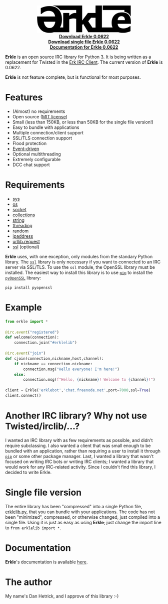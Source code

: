<p align="center">
	<img src="https://github.com/nutjob-laboratories/erkle/raw/master/images/logo_300.png"><br>
	<a href="https://github.com/nutjob-laboratories/erkle/raw/master/downloads/erkle-irclib.zip"><b>Download Erkle 0.0622</b></a><br>
	<a href="https://github.com/nutjob-laboratories/erkle/raw/master/erklelib.py"><b>Download single file Erkle 0.0622</b></a><br>
	<a href="https://github.com/nutjob-laboratories/erkle/blob/master/documentation/Erkle-IRC-Library.pdf"><b>Documentation for Erkle 0.0622</b></a><br>
</p>

**Erkle** is an open source IRC library for Python 3. It is being written as a replacement for Twisted in the [Erk IRC Client](https://github.com/nutjob-laboratories/erk). The current version of **Erkle** is 0.0622.

**Erkle** is not feature complete, but is functional for most purposes.

# Features

* (Almost) no requirements
* Open source ([MIT license](https://opensource.org/licenses/MIT))
* Small (less than 150KB, or less than 50KB for the single file version!)
* Easy to bundle with applications
* Multiple connection/client support
* SSL/TLS connection support
* Flood protection
* [Event-driven](https://en.wikipedia.org/wiki/Event-driven_programming)
* Optional multithreading
* Extremely configurable
* DCC chat support

# Requirements

* [sys](https://docs.python.org/3/library/sys.html)
* [os](https://docs.python.org/3/library/os.html)
* [socket](https://docs.python.org/3/library/socket.html)
* [collections](https://docs.python.org/3/library/collections.html)
* [string](https://docs.python.org/3/library/string.html)
* [threading](https://docs.python.org/3/library/threading.html)
* [random](https://docs.python.org/3/library/random.html)
* [ipaddress](https://docs.python.org/3/library/ipaddress.html)
* [urllib.request](https://docs.python.org/3/library/urllib.request.html)
* [ssl](https://docs.python.org/3/library/ssl.html) (optional)

**Erkle** uses, with one exception, only modules from the standary Python library. The [`ssl`](https://docs.python.org/3/library/ssl.html) library is only necessary if you want to connected to an IRC server via SSL/TLS. To use the `ssl` module, the OpenSSL library must be installed. The easiest way to install this library is to use [`pip`](https://pypi.org/project/pip/) to install the [`pyOpenSSL`](https://www.pyopenssl.org/) library:

```
pip install pyopenssl
```

# Example
```python
from erkle import *

@irc.event("registered")
def welcome(connection):
	connection.join("#erklelib")

@irc.event("join")
def cjoin(connection,nickname,host,channel):
	if nickname == connection.nickname:
		connection.msg("Hello everyone! I'm here!")
	else:
		connection.msg(f"Hello, {nickname}! Welcome to {channel}!")

client = Erkle('erklebot','chat.freenode.net',port=7000,ssl=True)
client.connect()
```

# Another IRC library? Why not use Twisted/irclib/...?
I wanted an IRC library with as few requirements as possible, and didn't require subclassing. I also wanted a client that was small enough to be bundled with an application, rather than requiring a user to install it through [`pip`](https://pypi.org/project/pip/) or some other package manager. Last, I wanted a library that wasn't focused on writing IRC bots or writing IRC clients; I wanted a library that would work for any IRC-related activity.  Since I couldn't find this library, I decided to write Erkle.

# Single file version

The entire library has been "compressed" into a single Python file, [erklelib.py](https://github.com/nutjob-laboratories/erkle/raw/master/erklelib.py), that you can bundle with your applications. The code has not been "minimized", compressed, or otherwise changed, just compiled into a single file. Using it is just as easy as using **Erkle**; just change the import line to `from erklelib import *`.

# Documentation
**Erkle**'s documentation is available [here](https://github.com/nutjob-laboratories/erkle/blob/master/documentation/Erkle-IRC-Library.pdf).

# The author

My name's Dan Hetrick, and I approve of this library :-)